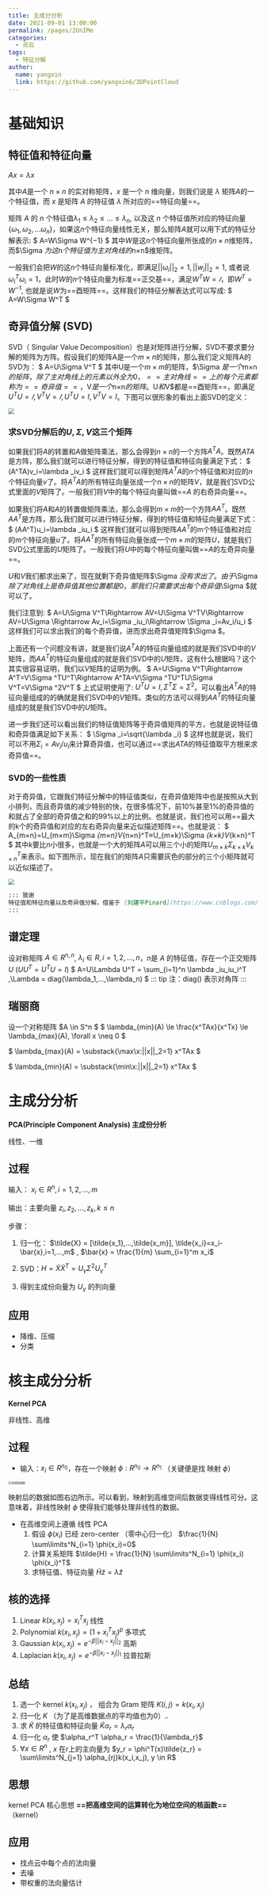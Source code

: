 ```yaml
---
title: 主成分分析
date: 2021-09-01 13:00:00
permalink: /pages/2UnIMe
categories: 
  - 点云
tags: 
  - 特征分解
author: 
  name: yangxin
  link: https://github.com/yangxin6/3DPointCloud
---
```

# 基础知识

## 特征值和特征向量

$A x=\lambda x$

其中$A$是一个 $n\times n$  的实对称矩阵，$x$ 是一个 $n$ 维向量，则我们说是 $\lambda$ 矩阵$A$的一个特征值，而 $x$ 是矩阵 $A$ 的特征值 $\lambda$ 所对应的==特征向量==。

矩阵 $A$ 的 $n$ 个特征值$\lambda _1≤\lambda _2≤...≤\lambda _n$, 以及这 $n$ 个特征值所对应的特征向量$\{\omega_1,\omega_2,...\omega_n\}$，如果这$n$个特征向量线性无关，那么矩阵$A$就可以用下式的特征分解表示:
$
A=W\Sigma W^{−1}
$
其中$W$是这$n$个特征向量所张成的$n×n$维矩阵，而$\Sigma $为这$n$个特征值为主对角线的$n×n$维矩阵。

一般我们会把$W$的这$n$个特征向量标准化，即满足$||\omega_i||_2=1, ||w_i||_2=1$, 或者说$\omega^T_i\omega_i=1$，此时$W$的$n$个特征向量为标准==正交基==，满足$W^TW=𝐼$，即$W^T=W^{−1}$, 也就是说$W$为==酉矩阵==。这样我们的特征分解表达式可以写成:
$
A=W\Sigma W^T
$

## 奇异值分解 (SVD)

SVD（ Singular Value Decomposition）也是对矩阵进行分解，SVD不要求要分解的矩阵为方阵。假设我们的矩阵A是一个$m×n$的矩阵，那么我们定义矩阵A的SVD为：
$
A=U\Sigma V^T
$
其中U是一个$m×m$的矩阵，$\Sigma $是一个$m×n$的矩阵，除了主对角线上的元素以外全为0，==主对角线==上的每个元素都称为==奇异值==，$V$是一个$n×n$的矩阵。$U$和$V$都是==酉矩阵==，即满足 $U^TU=𝐼,V^TV=𝐼,U^TU=I,V^TV=I$。下图可以很形象的看出上面SVD的定义：

<img src="https://cdn.jsdelivr.net/gh/yangxin6/img-hosting@master/images/1042406-20170105115457425-1545975626.76l3jj3sr6o0.png" style="zoom:75%;" />

### 求SVD分解后的$U,\Sigma ,V$这三个矩阵

如果我们将$A$的转置和$A$做矩阵乘法，那么会得到$n×n$的一个方阵$A^TA$。既然$ATA$是方阵，那么我们就可以进行特征分解，得到的特征值和特征向量满足下式：
$
(A^TA)v_i=\lambda _iv_i
$
这样我们就可以得到矩阵$A^TA$的$n$个特征值和对应的$n$个特征向量$v$了。将$A^TA$的所有特征向量张成一个$n×n$的矩阵$V$，就是我们SVD公式里面的$V$矩阵了。一般我们将$V$中的每个特征向量叫做==$A$ 的右奇异向量==。

如果我们将$A$和$A$的转置做矩阵乘法，那么会得到$m×m$的一个方阵$AA^T$。既然$AA^T$是方阵，那么我们就可以进行特征分解，得到的特征值和特征向量满足下式：
$
(AA^T)u_i=\lambda _iu_i
$
这样我们就可以得到矩阵$AA^T$的m个特征值和对应的m个特征向量$u$了。将$AA^T$的所有特征向量张成一个$m×m$的矩阵$U$，就是我们SVD公式里面的$U$矩阵了。一般我们将$U$中的每个特征向量叫做==$A$的左奇异向量==。

$U$和$V$我们都求出来了，现在就剩下奇异值矩阵$\Sigma $没有求出了。由于$\Sigma $除了对角线上是奇异值其他位置都是0，那我们只需要求出每个奇异值$\Sigma $就可以了。

我们注意到:
$
A=U\Sigma V^T\Rightarrow AV=U\Sigma V^TV\Rightarrow AV=U\Sigma \Rightarrow Av_i=\Sigma _iu_i\Rightarrow \Sigma _i=Av_i/u_i
$
 这样我们可以求出我们的每个奇异值，进而求出奇异值矩阵$\Sigma $。

上面还有一个问题没有讲，就是我们说$A^TA$的特征向量组成的就是我们SVD中的$V$矩阵，而$AA^T$的特征向量组成的就是我们SVD中的$U$矩阵，这有什么根据吗？这个其实很容易证明，我们以$V$矩阵的证明为例。
$
A=U\Sigma V^T\Rightarrow A^T=V\Sigma ^TU^T\Rightarrow A^TA=V\Sigma ^TU^TU\Sigma V^T=V\Sigma ^2V^T
$
上式证明使用了: $U^TU=I,\Sigma ^T\Sigma =\Sigma ^2$。可以看出$A^TA$的特征向量组成的的确就是我们SVD中的$V$矩阵。类似的方法可以得到$AA^T$的特征向量组成的就是我们SVD中的$U$矩阵。

进一步我们还可以看出我们的特征值矩阵等于奇异值矩阵的平方，也就是说特征值和奇异值满足如下关系：
$
\Sigma _i=\sqrt{\lambda _i}
$
这样也就是说，我们可以不用$\Sigma _i=Av_i/u_i$来计算奇异值，也可以通过==求出$ATA$的特征值取平方根来求奇异值==。

### SVD的一些性质

对于奇异值，它跟我们特征分解中的特征值类似，在奇异值矩阵中也是按照从大到小排列，而且奇异值的减少特别的快，在很多情况下，前10%甚至1%的奇异值的和就占了全部的奇异值之和的99%以上的比例。也就是说，我们也可以用==最大的k个的奇异值和对应的左右奇异向量来近似描述矩阵==。也就是说：
$
A_{m×n}=U_{m×m}\Sigma _{m×n}V_{n×n}^T≈U_{m×k}\Sigma _{k×k}V_{k×n}^T
$
其中$k$要比$n$小很多，也就是一个大的矩阵$A$可以用三个小的矩阵$U_{m×k}\Sigma _{k×k}V_{k×n}^T$来表示。如下图所示，现在我们的矩阵$A$只需要灰色的部分的三个小矩阵就可以近似描述了。

<img src="https://cdn.jsdelivr.net/gh/yangxin6/img-hosting@master/images/1042406-20170105140822191-1774139119.52f9pl3lqac0.png" style="zoom:75%;" />



```md
::: 致谢
特征值和特征向量以及奇异值分解，借鉴于 [刘建平Pinard](https://www.cnblogs.com/pinard/p/6251584.html) 作者的博客
:::
```



## 谱定理

设对称矩阵 $A \in R^{n,n}$, $\lambda_i \in R, i=1,2,...,n$，$n$是 $A$ 的特征值，存在一个正交矩阵 $U$ ($UU^T=U^TU=I$)
$
A=U\Lambda U^T = \sum_{i=1}^n \lambda _iu_iu_i^T ,\Lambda = diag(\lambda_1,...,\lambda_n)
$
::: tip
注：diag() 表示对角阵
:::

## 瑞丽商

设一个对称矩阵 $A \in S^n $
$
\lambda_{min}(A) \le \frac{x^TAx}{x^Tx} \le \lambda_{max}(A), \forall x \neq 0
$

$
\lambda_{max}(A) = \substack{\\max\\x:||x||_2=1} x^TAx
$

$
\lambda_{min}(A) = \substack{\\min\\x:||x||_2=1} x^TAx
$



# 主成分分析

**PCA(Principle Component Analysis) 主成份分析**

线性、一维

## 过程

输入： $x_i \in R^n, i= 1,2,...,m$

输出：主要向量 $z_i,z_2,...,z_k, k\le n$

步骤：

1. 归一化： $\tilde{X} = [\tilde{x_1},...,\tilde{x_m}], \tilde{x_i}=x_i-\bar{x},i=1,...,m$   , $\bar{x} = \frac{1}{m} \sum_{i=1}^m x_i$

2. SVD：$H = \tilde{X} \tilde{X}^T = U_\gamma\Sigma^2U_\gamma^T$
3. 得到主成份向量为 $U_\gamma$ 的列向量

## 应用

- 降维、压缩
- 分类

# 核主成分分析

**Kernel PCA**

非线性、高维

## 过程

- 输入：$x_i \in R^{n_0}$，存在一个映射 $\phi: R^{n_0} \rightarrow R^{n_1}$  （关键便是找 映射 $\phi$）

<img src="https://cdn.jsdelivr.net/gh/yangxin6/img-hosting@master/images/maping.2ywofg4npms0.jpeg" alt="非线性映射" style="zoom:40%;" />

映射后的数据如图右边所示。可以看到，映射到高维空间后数据变得线性可分。这意味着，非线性映射 $\phi$ 使得我们能够处理非线性的数据。

- 在高维空间上遵循 线性 PCA
  1. 假设 $\phi(x_i)$ 已经 zero-center （零中心归一化）   $\frac{1}{N} \sum\limits^N_{i=1} \phi(x_i)=0$
  2. 计算关系矩阵 $\tilde{H} = \frac{1}{N} \sum\limits^N_{i=1} \phi(x_i) \phi(x_i)^T$
  3. 求特征值、特征向量 $\tilde{H}\tilde{z} = \tilde{\lambda}\tilde{z}$



## 核的选择

1. Linear              $k(x_i,x_j)=x_i^Tx_j$                  线性
2. Polynomial     $k(x_i,x_j)=(1+x_i^Tx_j)^p$     多项式
3. Gaussian         $k(x_i,x_j)=e^{-\beta||x_i-x_j||_2}$       高斯
4. Laplacian        $k(x_i,x_j)=e^{-\beta||x_i-x_j||_1}$       拉普拉斯

## 总结

1. 选一个 kernel $k(x_i,x_j)$ ， 组合为 Gram 矩阵 $K(i,j)=k(x_i,x_j)$
2. 归一化 $K$  （为了是高维数据点的平均值也为0）<img src="https://cdn.jsdelivr.net/gh/yangxin6/img-hosting@master/images/K.5k3chzer2us0.png" alt="K" style="zoom:25%;" />
3. 求 $\tilde{K}$ 的特征值和特征向量   $\tilde{K} \alpha_r= \lambda_r \alpha_r$
4. 归一化 $\alpha_r$ 使   $\alpha_r^T \alpha_r = \frac{1}{\lambda_r}$
5.  $\forall x \in R^n$ ,  $x$ 在$r$上的主向量为  $y_r = \phi^T(x)\tilde{z_r} = \sum\limits^N_{j=1} \alpha_{rj}k(x_i,x_j), y \in R$



## 思想

kernel PCA 核心思想 **==把高维空间的运算转化为地位空间的核函数==**（kernel）

## 应用

- 找点云中每个点的法向量
- 去噪
- 带权重的法向量估计
